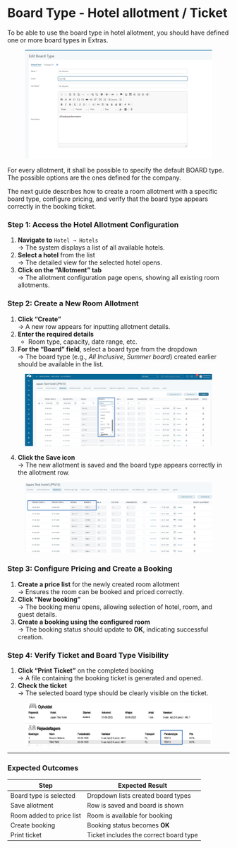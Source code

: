 # Board Type - Hotel allotment / Ticket

To be able to use the board type in hotel allotment, you should have defined one or more board types in Extras.&#x20;

<figure><img src="../.gitbook/assets/image (8) (1) (1) (1) (1).png" alt=""><figcaption></figcaption></figure>

For every allotment, it shall be possible to specify the default BOARD type. The possible options are the ones defined for the company.

The next guide describes how to create a room allotment with a specific board type, configure pricing, and verify that the board type appears correctly in the booking ticket.

### Step 1: Access the Hotel Allotment Configuration

1. **Navigate to** `Hotel → Hotels`\
   → The system displays a list of all available hotels.
2. **Select a hotel** from the list\
   → The detailed view for the selected hotel opens.
3. **Click on the “Allotment” tab**\
   → The allotment configuration page opens, showing all existing room allotments.

### Step 2: Create a New Room Allotment

1. **Click “Create”**\
   → A new row appears for inputting allotment details.
2. **Enter the required details**
   * Room type, capacity, date range, etc.
3. **For the “Board” field**, select a board type from the dropdown\
   → The board type (e.g., _All Inclusive_, _Summer board_) created earlier should be available in the list.

<figure><img src="../.gitbook/assets/image (5) (1) (1) (2) (1).png" alt=""><figcaption></figcaption></figure>

4. **Click the Save icon**\
   → The new allotment is saved and the board type appears correctly in the allotment row.

<figure><img src="../.gitbook/assets/image (6) (1) (1) (2) (1).png" alt=""><figcaption></figcaption></figure>

### Step 3: Configure Pricing and Create a Booking

1. **Create a price list** for the newly created room allotment\
   → Ensures the room can be booked and priced correctly.
2. **Click “New booking”**\
   → The booking menu opens, allowing selection of hotel, room, and guest details.
3. **Create a booking using the configured room**\
   → The booking status should update to **OK**, indicating successful creation.

### Step 4: Verify Ticket and Board Type Visibility

1. **Click “Print Ticket”** on the completed booking\
   → A file containing the booking ticket is generated and opened.
2. **Check the ticket**\
   → The selected board type should be clearly visible on the ticket.

<figure><img src="../.gitbook/assets/image (7) (1) (1) (2) (1).png" alt=""><figcaption></figcaption></figure>

***

### Expected Outcomes

| Step                     | Expected Result                        |
| ------------------------ | -------------------------------------- |
| Board type is selected   | Dropdown lists created board types     |
| Save allotment           | Row is saved and board is shown        |
| Room added to price list | Room is available for booking          |
| Create booking           | Booking status becomes **OK**          |
| Print ticket             | Ticket includes the correct board type |
